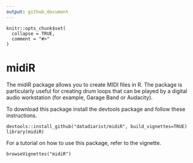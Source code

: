 ```yaml
---
output: github_document
---
```


<!-- README.md is generated from README.Rmd. Please edit that file -->

```{r, include = FALSE}
knitr::opts_chunk$set(
  collapse = TRUE,
  comment = "#>"
)
```
# midiR

<!-- badges: start -->
<!-- badges: end -->

The midiR package allows you to create MIDI files in R.  The package is particularly useful for creating drum loops that can be played by a digital audio workstation (for example, Garage Band or Audacity).  

To download this package install the devtools package and follow these instructions.

```{r, eval = F}
devtools::install_github("datadiarist/midiR", build_vignettes=TRUE)
library(midiR)
```

For a tutorial on how to use this package, refer to the vignette.

```{r, eval = F}
browseVignettes("midiR")
```
